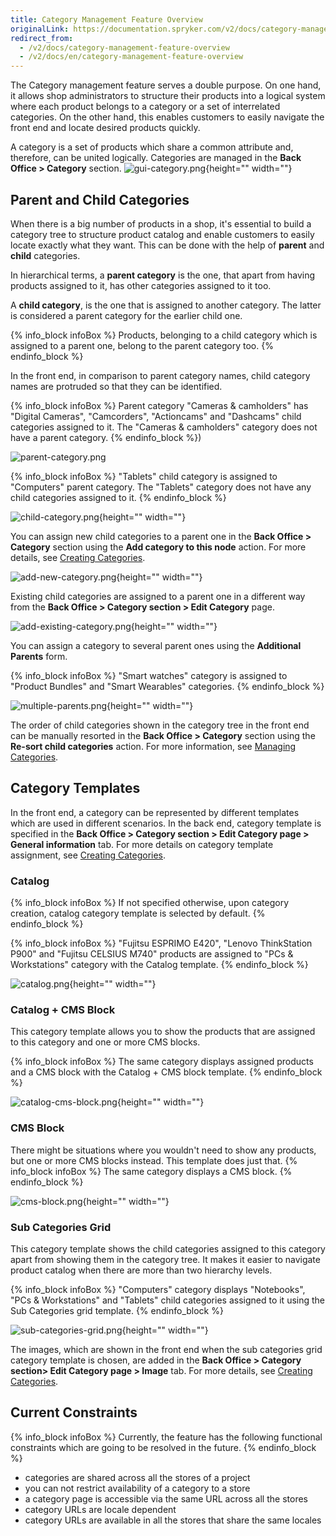 ```yaml
---
title: Category Management Feature Overview
originalLink: https://documentation.spryker.com/v2/docs/category-management-feature-overview
redirect_from:
  - /v2/docs/category-management-feature-overview
  - /v2/docs/en/category-management-feature-overview
---
```


The Category management feature serves a double purpose. On one hand, it allows shop administrators to structure their products into a logical system where each product belongs to a category or a set of interrelated categories. On the other hand, this enables customers to easily navigate the front end and locate desired products quickly.

A category is a set of products which share a common attribute and, therefore, can be united logically. Categories are managed in the **Back Office > Category** section. 
![gui-category.png](https://spryker.s3.eu-central-1.amazonaws.com/docs/Features/Catalog+Management/Category+Management/Category+Management+Feature+Overview/gui-category.png){height="" width=""}

## Parent and Child Categories
When there is a big number of products in a shop, it's essential to build a category tree to structure product catalog and enable customers to easily locate exactly what they want. This can be done with the help of **parent** and **child** categories.

In hierarchical terms, a **parent category** is the one, that apart from having products assigned to it, has other categories assigned to it too.

A **child category**, is the one that is assigned to another category. The latter is considered a parent category for the earlier child one.

{% info_block infoBox %}
Products, belonging to a child category which is assigned to a parent one, belong to the parent category too.
{% endinfo_block %}

In the front end, in comparison to parent category names, child category names are protruded so that they can be identified.

{% info_block infoBox %}
Parent category "Cameras & camholders" has "Digital Cameras", "Camcorders", "Actioncams" and "Dashcams" child categories assigned to it. The "Cameras & camholders" category does not have a parent category.
{% endinfo_block %})

![parent-category.png](https://spryker.s3.eu-central-1.amazonaws.com/docs/Features/Catalog+Management/Category+Management/Category+Management+Feature+Overview/parent-category.png)

{% info_block infoBox %}
"Tablets" child category is assigned to "Computers" parent category. The "Tablets" category does not have any child categories assigned to it.
{% endinfo_block %}

![child-category.png](https://spryker.s3.eu-central-1.amazonaws.com/docs/Features/Catalog+Management/Category+Management/Category+Management+Feature+Overview/child-category.png){height="" width=""}

You can assign new child categories to a parent one in the **Back Office > Category** section using the **Add category to this node** action. For more details, see [Creating Categories](/docs/scos/dev/user-guides/201903.0/back-office-user-guide/category/creating-catego).

![add-new-category.png](https://spryker.s3.eu-central-1.amazonaws.com/docs/Features/Catalog+Management/Category+Management/Category+Management+Feature+Overview/add-new-category.png){height="" width=""}

Existing child categories are assigned to a parent one in a different way from the **Back Office > Category section > Edit Category** page.

![add-existing-category.png](https://spryker.s3.eu-central-1.amazonaws.com/docs/Features/Catalog+Management/Category+Management/Category+Management+Feature+Overview/add-existing-category.png){height="" width=""}

You can assign a category to several parent ones using the **Additional Parents** form.

{% info_block infoBox %}
"Smart watches" category is assigned to "Product Bundles" and "Smart Wearables" categories.
{% endinfo_block %}

![multiple-parents.png](https://spryker.s3.eu-central-1.amazonaws.com/docs/Features/Catalog+Management/Category+Management/Category+Management+Feature+Overview/multiple-parents.png){height="" width=""}

The order of child categories shown in the category tree in the front end can be manually resorted in the **Back Office > Category** section using the **Re-sort child categories** action. For more information, see [Managing Categories](/docs/scos/dev/user-guides/201903.0/back-office-user-guide/category/managing-catego).

## Category Templates
In the front end, a category can be represented by different templates which are used in different scenarios. In the back end, category template is specified in the **Back Office > Category section > Edit Category page > General information** tab. For more details on category template assignment, see [Creating Categories](/docs/scos/dev/user-guides/201903.0/back-office-user-guide/category/creating-catego).

### Catalog
{% info_block infoBox %}
If not specified otherwise, upon category creation, catalog category template is selected by default.
{% endinfo_block %}

{% info_block infoBox %}
"Fujitsu ESPRIMO E420", "Lenovo ThinkStation P900" and "Fujitsu CELSIUS M740" products are assigned to "PCs & Workstations" category with the Catalog template.
{% endinfo_block %}

![catalog.png](https://spryker.s3.eu-central-1.amazonaws.com/docs/Features/Catalog+Management/Category+Management/Category+Management+Feature+Overview/catalog.png){height="" width=""}

### Catalog + CMS Block
This category template allows you to show the products that are assigned to this category and one or more CMS blocks.

{% info_block infoBox %}
The same category displays assigned products and a CMS block with the Catalog + CMS block template.
{% endinfo_block %}

![catalog-cms-block.png](https://cdn.document360.io/9fafa0d5-d76f-40c5-8b02-ab9515d3e879/Images/Documentation/catalog-cms-block.png){height="" width=""}

### CMS Block
There might be situations where you wouldn't need to show any products, but one or more CMS blocks instead. This template does just that.
{% info_block infoBox %}
The same category displays a CMS block.
{% endinfo_block %}

![cms-block.png](https://spryker.s3.eu-central-1.amazonaws.com/docs/Features/Catalog+Management/Category+Management/Category+Management+Feature+Overview/catalog-cms-block.png){height="" width=""}

### Sub Categories Grid
This category template shows the child categories assigned to this category apart from showing them in the category tree. It makes it easier to navigate product catalog when there are more than two hierarchy levels.

{% info_block infoBox %}
"Computers" category displays "Notebooks", "PCs & Workstations" and "Tablets" child categories assigned to it using the Sub Categories grid template.
{% endinfo_block %}

![sub-categories-grid.png](https://spryker.s3.eu-central-1.amazonaws.com/docs/Features/Catalog+Management/Category+Management/Category+Management+Feature+Overview/sub-categories-grid.png){height="" width=""}

The images, which are shown in the front end when the sub categories grid category template is chosen, are added in the **Back Office > Category section> Edit Category page > Image** tab. For more details, see [Creating Categories](/docs/scos/dev/user-guides/201903.0/back-office-user-guide/category/creating-catego).

## Current Constraints
{% info_block infoBox %}
Currently, the feature has the following functional constraints which are going to be resolved in the future.
{% endinfo_block %}

* categories are shared across all the stores of a project
*  you can not restrict availability of a category to a store
* a category page is accessible via the same URL across all the stores
* category URLs are locale dependent
* category URLs are available in all the stores that share the same locales
